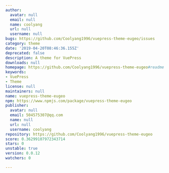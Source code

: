 ```yaml
---
author:
  avatar: null
  email: null
  name: coolyang
  url: null
  username: null
bugs: https://github.com/Coolyang1996/vuepress-theme-eugeo/issues
category: theme
date: '2019-04-20T08:46:36.155Z'
deprecated: false
description: A theme for VuePress
downloads: null
homepage: https://github.com/Coolyang1996/vuepress-theme-eugeo#readme
keywords:
- VuePress
- Theme
license: null
maintainers: null
name: vuepress-theme-eugeo
npm: https://www.npmjs.com/package/vuepress-theme-eugeo
publisher:
  avatar: null
  email: 504575307@qq.com
  name: null
  url: null
  username: coolyang
repository: https://github.com/Coolyang1996/vuepress-theme-eugeo
score: 0.36299107972343714
stars: 0
unstable: true
version: 0.0.12
watchers: 0

---
```


